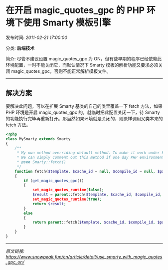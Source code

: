 # 在开启 magic_quotes_gpc 的 PHP 环境下使用 Smarty 模板引擎

发布时间: *2011-02-21 17:00:00*

分类: __后端技术__

简介: 尽管不建议设置 magic_quotes_gpc 为 ON，但有些早期的程序已经依赖此环境配置，一时不能关闭它，而默认情况下 Smarty 模板的解析功能又要求必须关闭 magic_quotes_gpc，否则不能正常解析模板文件。

---------

## 解决方案

要解决此问题，可以在扩展 Smarty 基类的自己的类里覆盖一下 fetch 方法，如果 PHP 环境是开启 magic_quotes_gpc 的，就临时把此配置关闭一下，待 Smarty 的功能执行完毕再重新打开。那当然如果环境就是关闭的，则原样调用父类本来的 fetch 方法。

```php
<?php
class MySmarty extends Smarty
{
    /**
     * My own method overriding default method. To make it work under PHP environment with magic_quotes_gpc ON.
     * We can simply comment out this method if one day PHP environment is changed to magic_quotes_gpc Off.
     * @see Smarty::fetch()
     */
    function fetch($template, $cache_id = null, $compile_id = null, $parent = null, $display = false)
    {
        if (get_magic_quotes_gpc())
        {
            set_magic_quotes_runtime(false);
            $result = parent::fetch($template, $cache_id, $compile_id, $parent, $display);
            set_magic_quotes_runtime(true);
            return $result;
        }
        else
        {
            return parent::fetch($template, $cache_id, $compile_id, $parent, $display);
        }
    }
}
```

---
*原文链接: https://www.snowpeak.fun/cn/article/detail/use_smarty_with_magic_quotes_gpc_on/*

